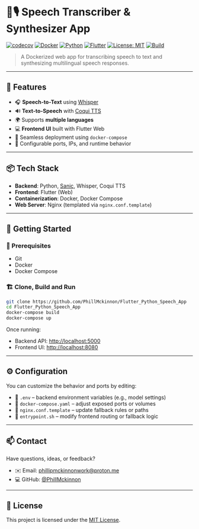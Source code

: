 
# 🧠🎙️ Speech Transcriber & Synthesizer App
[![codecov](https://codecov.io/gh/PhillMckinnon/Flutter_Python_Speech_App/graph/badge.svg?token=816Z6C5L2U)](https://codecov.io/gh/PhillMckinnon/Flutter_Python_Speech_App)
[![Docker](https://img.shields.io/badge/docker-compose-blue?logo=docker)](https://docs.docker.com/compose/)
[![Python](https://img.shields.io/badge/python-3.10+-blue.svg?logo=python)](https://www.python.org/)
[![Flutter](https://img.shields.io/badge/flutter-ui-blue?logo=flutter)](https://flutter.dev/)
[![License: MIT](https://img.shields.io/badge/license-MIT-green.svg)](https://opensource.org/licenses/MIT)
[![Build](https://img.shields.io/badge/build-passing-brightgreen.svg)]()

> A Dockerized web app for transcribing speech to text and synthesizing multilingual speech responses.

---

## 🚀 Features

- 🎧 **Speech-to-Text** using [Whisper](https://github.com/openai/whisper)
- 🔊 **Text-to-Speech** with [Coqui TTS](https://github.com/coqui-ai/TTS)
- 🌍 Supports **multiple languages**
- 💻 **Frontend UI** built with Flutter Web
- 🐳 Seamless deployment using `docker-compose`
- 🔁 Configurable ports, IPs, and runtime behavior

---

## 📦 Tech Stack

- **Backend**: Python, [Sanic](https://sanic.dev/), Whisper, Coqui TTS
- **Frontend**: Flutter (Web)
- **Containerization**: Docker, Docker Compose
- **Web Server**: Nginx (templated via `nginx.conf.template`)

---

## 🧪 Getting Started

### 🔧 Prerequisites

- Git
- Docker
- Docker Compose

### 🏗️ Clone, Build and Run

```bash
git clone https://github.com/PhillMckinnon/Flutter_Python_Speech_App
cd Flutter_Python_Speech_App
docker-compose build
docker-compose up
````

Once running:

* Backend API: [http://localhost:5000](http://localhost:5000)
* Frontend UI: [http://localhost:8080](http://localhost:8080)

---

## ⚙️ Configuration

You can customize the behavior and ports by editing:

* 📄 `.env` – backend environment variables (e.g., model settings)
* 📄 `docker-compose.yaml` – adjust exposed ports or volumes
* 📄 `nginx.conf.template` – update fallback rules or paths
* 📄 `entrypoint.sh` – modify frontend routing or fallback logic

---

## 📫 Contact

Have questions, ideas, or feedback?

* ✉️ Email: [phillipmckinnonwork@proton.me](mailto:phillipmckinnonwork@proton.me)
* 💻 GitHub: [@PhillMckinnon](https://github.com/PhillMckinnon)

---

## 📝 License

This project is licensed under the [MIT License](https://opensource.org/licenses/MIT).
